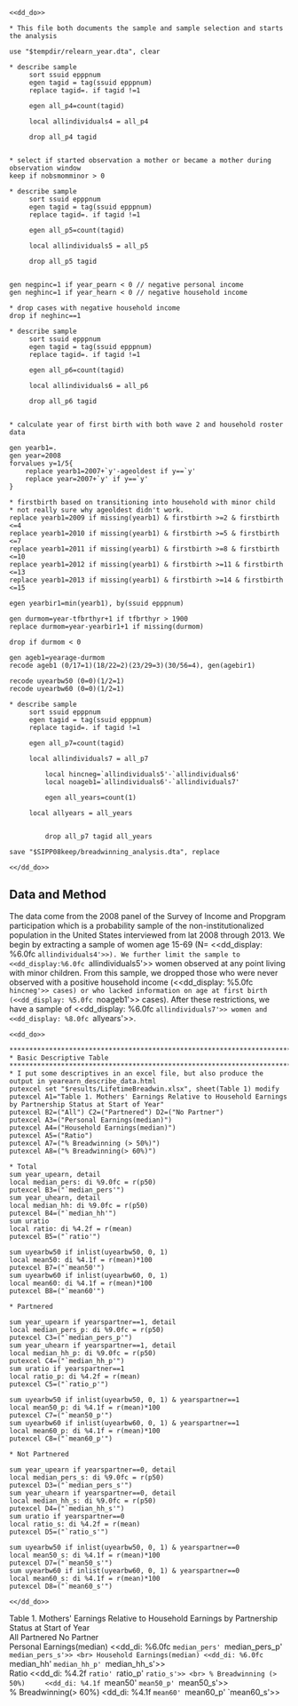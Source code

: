 ~~~~
<<dd_do>>

* This file both documents the sample and sample selection and starts the analysis

use "$tempdir/relearn_year.dta", clear 

* describe sample
	 sort ssuid epppnum
	 egen tagid = tag(ssuid epppnum)
	 replace tagid=. if tagid !=1 

	 egen all_p4=count(tagid)

	 local allindividuals4 = all_p4

	 drop all_p4 tagid 


* select if started observation a mother or became a mother during observation window
keep if nobsmomminor > 0 

* describe sample
	 sort ssuid epppnum
	 egen tagid = tag(ssuid epppnum)
	 replace tagid=. if tagid !=1 

	 egen all_p5=count(tagid)

	 local allindividuals5 = all_p5

	 drop all_p5 tagid 


gen negpinc=1 if year_pearn < 0 // negative personal income
gen neghinc=1 if year_hearn < 0 // negative household income

* drop cases with negative household income
drop if neghinc==1

* describe sample
	 sort ssuid epppnum
	 egen tagid = tag(ssuid epppnum)
	 replace tagid=. if tagid !=1 

	 egen all_p6=count(tagid)

	 local allindividuals6 = all_p6

	 drop all_p6 tagid 


* calculate year of first birth with both wave 2 and household roster data

gen yearb1=.
gen year=2008
forvalues y=1/5{
	replace yearb1=2007+`y'-ageoldest if y==`y'
	replace year=2007+`y' if y==`y'
}

* firstbirth based on transitioning into household with minor child
* not really sure why ageoldest didn't work.
replace yearb1=2009 if missing(yearb1) & firstbirth >=2 & firstbirth <=4
replace yearb1=2010 if missing(yearb1) & firstbirth >=5 & firstbirth <=7
replace yearb1=2011 if missing(yearb1) & firstbirth >=8 & firstbirth <=10
replace yearb1=2012 if missing(yearb1) & firstbirth >=11 & firstbirth <=13
replace yearb1=2013 if missing(yearb1) & firstbirth >=14 & firstbirth <=15

egen yearbir1=min(yearb1), by(ssuid epppnum)

gen durmom=year-tfbrthyr+1 if tfbrthyr > 1900
replace durmom=year-yearbir1+1 if missing(durmom)

drop if durmom < 0

gen ageb1=yearage-durmom
recode ageb1 (0/17=1)(18/22=2)(23/29=3)(30/56=4), gen(agebir1)

recode uyearbw50 (0=0)(1/2=1)
recode uyearbw60 (0=0)(1/2=1)

* describe sample
	 sort ssuid epppnum
	 egen tagid = tag(ssuid epppnum)
	 replace tagid=. if tagid !=1 

	 egen all_p7=count(tagid)

	 local allindividuals7 = all_p7

         local hincneg=`allindividuals5'-`allindividuals6'
         local noageb1=`allindividuals6'-`allindividuals7'

         egen all_years=count(1)

	 local allyears = all_years


         drop all_p7 tagid all_years

save "$SIPP08keep/breadwinning_analysis.dta", replace

<</dd_do>>
~~~~

Data and Method
---------------

The data come from the 2008 panel of the Survey of Income and Propgram participation which is a probability sample of the non-institutionalized population in the United States interviewed from lat 2008 through 2013. We begin by extracting a sample of women age 15-69 (N= <<dd_display: %6.0fc `allindividuals4'>>). We further limit the sample to <<dd_display:%6.0fc `allindividuals5'>> women observed at any point living with minor children. From this sample, we dropped those who were never observed with a positive household income (<<dd_display: %5.0fc `hincneg'>> cases) or who lacked information on age at first birth (<<dd_display: %5.0fc `noageb1'>> cases). After these restrictions, we have a sample of <<dd_display: %6.0fc `allindividuals7'>> women and <<dd_display: %8.0fc `allyears'>>.

~~~~
<<dd_do>>

*******************************************************************************
* Basic Descriptive Table 
*******************************************************************************
* I put some descriptives in an excel file, but also produce the output in yearearn_describe_data.html
putexcel set "$results/LifetimeBreadwin.xlsx", sheet(Table 1) modify
putexcel A1="Table 1. Mothers' Earnings Relative to Household Earnings by Partnership Status at Start of Year"
putexcel B2=("All") C2=("Partnered") D2=("No Partner")
putexcel A3=("Personal Earnings(median)")
putexcel A4=("Household Earnings(median)")
putexcel A5=("Ratio")
putexcel A7=("% Breadwinning (> 50%)")
putexcel A8=("% Breadwinning(> 60%)")

* Total 
sum year_upearn, detail
local median_pers: di %9.0fc = r(p50)
putexcel B3=("`median_pers'")
sum year_uhearn, detail
local median_hh: di %9.0fc = r(p50)
putexcel B4=("`median_hh'")
sum uratio
local ratio: di %4.2f = r(mean)
putexcel B5=("`ratio'")

sum uyearbw50 if inlist(uyearbw50, 0, 1)
local mean50: di %4.1f = r(mean)*100
putexcel B7=("`mean50'")
sum uyearbw60 if inlist(uyearbw60, 0, 1)
local mean60: di %4.1f = r(mean)*100
putexcel B8=("`mean60'")

* Partnered

sum year_upearn if yearspartner==1, detail
local median_pers_p: di %9.0fc = r(p50)
putexcel C3=("`median_pers_p'")
sum year_uhearn if yearspartner==1, detail
local median_hh_p: di %9.0fc = r(p50)
putexcel C4=("`median_hh_p'")
sum uratio if yearspartner==1
local ratio_p: di %4.2f = r(mean)
putexcel C5=("`ratio_p'")

sum uyearbw50 if inlist(uyearbw50, 0, 1) & yearspartner==1
local mean50_p: di %4.1f = r(mean)*100
putexcel C7=("`mean50_p'")
sum uyearbw60 if inlist(uyearbw60, 0, 1) & yearspartner==1
local mean60_p: di %4.1f = r(mean)*100
putexcel C8=("`mean60_p'")

* Not Partnered

sum year_upearn if yearspartner==0, detail
local median_pers_s: di %9.0fc = r(p50)
putexcel D3=("`median_pers_s'")
sum year_uhearn if yearspartner==0, detail
local median_hh_s: di %9.0fc = r(p50)
putexcel D4=("`median_hh_s'")
sum uratio if yearspartner==0
local ratio_s: di %4.2f = r(mean)
putexcel D5=("`ratio_s'")

sum uyearbw50 if inlist(uyearbw50, 0, 1) & yearspartner==0
local mean50_s: di %4.1f = r(mean)*100
putexcel D7=("`mean50_s'")
sum uyearbw60 if inlist(uyearbw60, 0, 1) & yearspartner==0
local mean60_s: di %4.1f = r(mean)*100
putexcel D8=("`mean60_s'")

<</dd_do>>
~~~~


Table 1. Mothers' Earnings Relative to Household Earnings by Partnership Status at Start of Year <br>
All       Partnered         No Partner <br>
Personal Earnings(median)  <<dd_di: %6.0fc `median_pers' `median_pers_p' `median_pers_s'>> <br>
Household Earnings(median) <<dd_di: %6.0fc `median_hh' `median_hh_p' `median_hh_s'>> <br>
Ratio                      <<dd_di: %4.2f `ratio' `ratio_p' `ratio_s'>> <br>
% Breadwinning (> 50%)     <<dd_di: %4.1f `mean50' `mean50_p' `mean50_s'>> <br>
% Breadwinning(> 60%)       <dd_di: %4.1f `mean60' `mean60_p' `mean60_s'>> <br>


